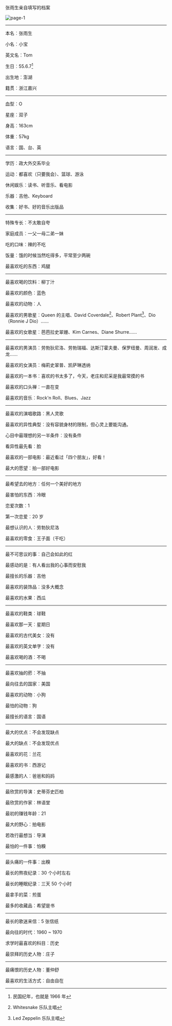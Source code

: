 张雨生亲自填写的档案

![page-1](../../image/%E6%96%87%E7%AB%A0/198x-xx-xx_%E5%BC%A0%E9%9B%A8%E7%94%9F%E4%BA%B2%E8%87%AA%E5%A1%AB%E5%86%99%E7%9A%84%E6%A1%A3%E6%A1%88/page-1.jpg)

---

本名︰张雨生

小名︰小宝

英文名︰Tom

生日︰55.6.7[^1]

出生地︰澎湖

籍贯︰浙江嘉兴

---

血型︰O

星座︰双子

身高︰163cm

体重︰57kg

语言︰国、台、英

---

学历︰政大外交系毕业

运动︰都喜欢（只要我会）、篮球、游泳

休闲娱乐︰读书、听音乐、看电影

乐器︰吉他、Keyboard

收集︰好书、好的音乐出版品

---

特殊专长︰不太敢自夸

家庭成员︰一父一母二弟一妹

吃的口味︰辣的不吃

饭量︰饿的时候当然吃得多，平常至少两碗

最喜欢吃的东西︰鸡腿

---

最喜欢喝的饮料︰柳丁汁

最喜欢的颜色︰蓝色

最喜欢的动物︰人

最喜欢的男歌星︰Queen 的主唱、David Coverdale[^2]、Robert Plant[^3]、Dio（Ronnie J Dio）……

最喜欢的女歌星︰芭芭拉史翠姗、Kim Carnes、Diane Shurre……

---

最喜欢的男演员︰劳勃狄尼洛、劳勃瑞福、达斯汀霍夫曼、保罗纽曼、周润发、成龙……

最喜欢的女演员︰梅莉史翠普、凯萨琳透纳

最喜欢的一本书︰喜欢的书太多了，今天，老庄和尼采是我最常摸的书

最喜欢的口头禅︰一直在变

最喜欢的音乐︰Rock'n Roll、Blues、Jazz

---

最喜欢的演唱歌路︰黑人灵歌

最喜欢的异性典型︰没有容貌身材的限制，但心灵上要能沟通。

心目中最理想的另一半条件︰没有条件

看异性最先看︰脸

最喜欢的一部电影︰最近看过「四个朋友」，好看！

最大的愿望︰拍一部好电影

---

最希望去的地方︰任何一个美好的地方

最害怕的东西︰冷眼

恋爱次数︰1

第一次恋爱︰20 岁

最想认识的人︰劳勃狄尼洛

最喜欢的零食︰王子面（干吃）

---

最不可思议的事︰自己会如此的红

最感动的是︰有人看出我的心事而安慰我

最擅长的乐器︰吉他

最喜欢的装饰品︰没多大概念

最喜欢的水果︰西瓜

---

最喜欢的鞋类︰球鞋

最喜欢那一天︰星期日

最喜欢的古代美女︰没有

最喜欢的英文单字︰没有

最喜欢喝的酒︰不喝

---

最喜欢抽的菸︰不抽

最向往去的国家︰美国

最喜欢的动物︰小狗

最怕的动物︰狗

最擅长的语言︰国语

---

最大的优点︰不会发现缺点

最大的缺点︰不会发现优点

最喜欢的花︰兰花

最喜欢的书︰西游记

最感激的人︰爸爸和妈妈

---

最欣赏的导演︰史蒂芬史匹柏

最欣赏的作家︰林语堂

最初的赚钱年龄︰21

最大的野心︰拍电影

若改行最想当︰导演

最怕的一件事︰怕糗

---

最头痛的一件事︰出糗

最长的熬夜纪录︰30 个小时左右

最长的睡眠纪录︰三天 50 个小时

最拿手的菜︰煎蛋

最多的收藏品︰希望是书

---

最长的歌迷来信︰5 张信纸

最向往的时代︰1960 ~ 1970

求学时最喜欢的科目︰历史

最崇拜的历史人物︰庄子

---

最痛恨的历史人物︰董仲舒

最喜欢的生活方式︰自由自在

[^1]: 民国纪年，也就是 1966 年
[^2]: Whitesnake 乐队主唱
[^3]: Led Zeppelin 乐队主唱
